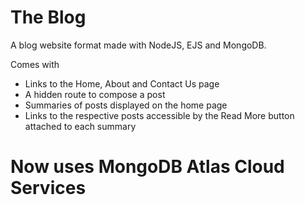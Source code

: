 # The Blog

A blog website format made with NodeJS, EJS and MongoDB.

Comes with
- Links to the Home, About and Contact Us page
- A hidden route to compose a post
- Summaries of posts displayed on the home page
- Links to the respective posts accessible by the Read More button attached to each summary

# Now uses MongoDB Atlas Cloud Services
